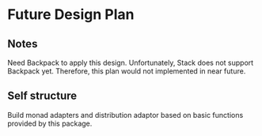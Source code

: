 Future Design Plan
====

## Notes

Need Backpack to apply this design.
Unfortunately, Stack does not support Backpack yet.
Therefore, this plan would not implemented in near future.

## Self structure

Build monad adapters and distribution adaptor based on basic functions provided by this package.
